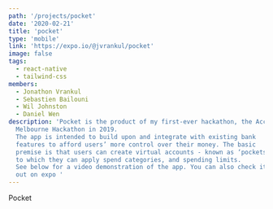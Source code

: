 ```yaml
---
path: '/projects/pocket'
date: '2020-02-21'
title: 'pocket'
type: 'mobile'
link: 'https://expo.io/@jvrankul/pocket'
image: false
tags:
  - react-native
  - tailwind-css
members:
  - Jonathon Vrankul
  - Sebastien Bailouni
  - Wil Johnston
  - Daniel Wen
description: 'Pocket is the product of my first-ever hackathon, the Accenture
  Melbourne Hackathon in 2019.
  The app is intended to build upon and integrate with existing bank
  features to afford users’ more control over their money. The basic
  premise is that users can create virtual accounts - known as ‘pockets’ -
  to which they can apply spend categories, and spending limits.
  See below for a video demonstration of the app. You can also check it
  out on expo '
---
```


Pocket
